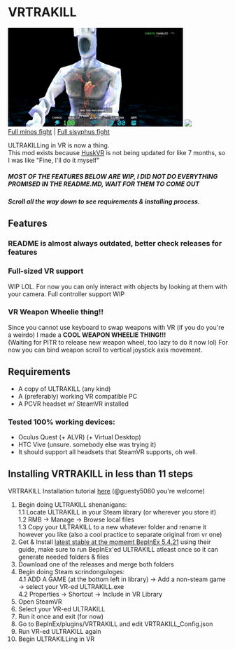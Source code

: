 # VRTRAKILL
![](/GithubStuff/thypunishmentisdeath.gif) ![](/GithubStuff/youcantescape.gif)  
[Full minos fight](https://www.youtube.com/watch?v=yrofGYf_xTI) | [Full sisyphus fight](https://www.youtube.com/watch?v=DhcVx6yBEaM)  

ULTRAKILLing in VR is now a thing.  
This mod exists because [HuskVR](https://github.com/TeamDoodz/HuskVR) is not being updated for like 7 months, so I was like "Fine, I'll do it myself"  

##### MOST OF THE FEATURES BELOW ARE WIP, I DID NOT DO EVERYTHING PROMISED IN THE README.MD, WAIT FOR THEM TO COME OUT

##### Scroll all the way down to see requirements & installing process.

## Features
### README is almost always outdated, better check releases for features
### Full-sized VR support
WIP LOL. For now you can only interact with objects by looking at them with your camera. Full controller support WIP

### VR Weapon Wheelie thing!!
Since you cannot use keyboard to swap weapons with VR (if you do you're a weirdo) I made a **COOL WEAPON WHEELIE THING!!!**  
(Waiting for PITR to release new weapon wheel, too lazy to do it now lol) For now you can bind weapon scroll to vertical joystick axis movement.

## Requirements
- A copy of ULTRAKILL (any kind)
- A (preferably) working VR compatible PC  
- A PCVR headset w/ SteamVR installed
### Tested 100% working devices:
- Oculus Quest (+ ALVR) (+ Virtual Desktop)  
- HTC Vive (unsure. somebody else was trying it)  
- It should support all headsets that SteamVR supports, oh well.

## Installing VRTRAKILL in less than 11 steps
VRTRAKILL Installation tutorial [here](https://www.youtube.com/watch?v=FcTysn8jwFQ) (@guesty5060 you're welcome)
1. Begin doing ULTRAKILL shenanigans:  
  1.1 Locate ULTRAKILL in your Steam library (or wherever you store it)  
  1.2 RMB -> Manage -> Browse local files  
  1.3 Copy your ULTRAKILL to a new whatever folder and rename it however you like (also a cool practice to separate original from vr one)  
2. Get & Install [latest stable at the momemt BepInEx 5.4.21](https://github.com/BepInEx/BepInEx/releases/tag/v5.4.21) using their guide, make sure to run BepInEx'ed ULTRAKILL atleast once so it can generate needed folders & files  
3. Download one of the releases and merge both folders
4. Begin doing Steam scrindonguloges:  
  4.1 ADD A GAME (at the bottom left in library) -> Add a non-steam game -> select your VR-ed ULTRAKILL.exe  
  4.2 Properties -> Shortcut -> Include in VR Library
5. Open SteamVR
6. Select your VR-ed ULTRAKILL
7. Run it once and exit (for now)  
8. Go to BepInEx/plugins/VRTRAKILL and edit VRTRAKILL_Config.json  
9. Run VR-ed ULTRAKILL again  
10. Begin ULTRAKILLing in VR
